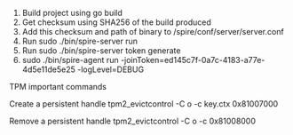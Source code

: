 1. Build project using go build
2. Get checksum using SHA256 of the build produced
3. Add this checksum and path of binary to  /spire/conf/server/server.conf
4. Run sudo ./bin/spire-server run 
5. Run sudo ./bin/spire-server token generate
6. sudo ./bin/spire-agent run -joinToken=ed145c7f-0a7c-4183-a77e-4d5e11de5e25 -logLevel=DEBUG


TPM important commands

Create a persistent handle
tpm2_evictcontrol -C o -c key.ctx 0x81007000

Remove a persistent handle
tpm2_evictcontrol -C o -c 0x81008000





